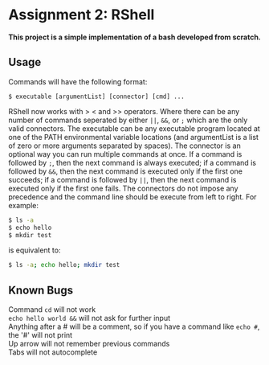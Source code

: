 # Assignment 2: RShell

**This project is a simple implementation of a bash developed from scratch.**

## Usage
Commands will have the following format:

```
$ executable [argumentList] [connector] [cmd] ...
```
RShell now works with > < and >> operators.
Where there can be any number of commands seperated by either `||`, `&&`, or `;` which are the only valid connectors. The executable can be any executable program located at one of the PATH environmental variable locations (and argumentList is a list of zero or more arguments separated by spaces). The connector is an optional way you can run multiple commands at once. If a command is followed by `;`, then the next command is always executed; if a command is followed by `&&`, then the next command is executed only if the first one succeeds; if a command is followed by `||`, then the next command is executed only if the first one fails. The connectors do not impose any precedence and the command line should be execute from left to right. For example:

```bash
$ ls -a
$ echo hello
$ mkdir test
```

is equivalent to: 

```bash
$ ls -a; echo hello; mkdir test
```
  
## Known Bugs
Command `cd` will not work  
`echo hello world &&` will not ask for further input  
Anything after a # will be a comment, so if you have a command like `echo #`, the '#' will not print  
Up arrow will not remember previous commands  
Tabs will not autocomplete  
